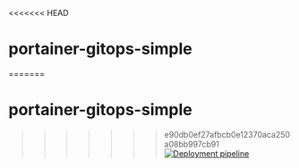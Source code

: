 <<<<<<< HEAD
# portainer-gitops-simple
=======
# portainer-gitops-simple
>>>>>>> e90db0ef27afbcb0e12370aca250a08bb997cb91
[![Deployment pipeline](https://github.com/hakimsa/portainer-gitops-simple/actions/workflows/pipline.yml/badge.svg)](https://github.com/hakimsa/portainer-gitops-simple/actions/workflows/pipline.yml)
